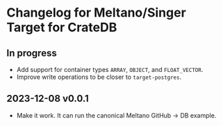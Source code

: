 # Changelog for Meltano/Singer Target for CrateDB

## In progress
- Add support for container types `ARRAY`, `OBJECT`, and `FLOAT_VECTOR`.
- Improve write operations to be closer to `target-postgres`.

## 2023-12-08 v0.0.1
- Make it work. It can run the canonical Meltano GitHub -> DB example.
